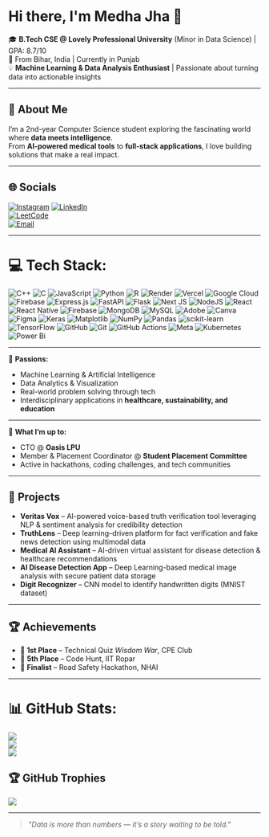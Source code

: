 # Hi there, I'm Medha Jha 👋  

🎓 **B.Tech CSE @ Lovely Professional University** (Minor in Data Science) | GPA: 8.7/10  
📍 From Bihar, India | Currently in Punjab  
💡 **Machine Learning & Data Analysis Enthusiast** | Passionate about turning data into actionable insights  

---

## 🌟 About Me  
I’m a 2nd-year Computer Science student exploring the fascinating world where **data meets intelligence**.  
From **AI-powered medical tools** to **full-stack applications**, I love building solutions that make a real impact.  

---

## 🌐 Socials  
[![Instagram](https://img.shields.io/badge/Instagram-%23E4405F.svg?logo=Instagram&logoColor=white)](https://www.instagram.com/medha_jha08/) 
[![LinkedIn](https://img.shields.io/badge/LinkedIn-%230077B5.svg?logo=linkedin&logoColor=white)](https://www.linkedin.com/in/medha-jha810/)  
[![LeetCode](https://img.shields.io/badge/LeetCode-FFA116?style=for-the-badge&logo=leetcode&logoColor=white)](https://leetcode.com/u/Medhajha810/)  
[![Email](https://img.shields.io/badge/Email-D14836?logo=gmail&logoColor=white)](mailto:medhajha810@gmail.com)  

----

# 💻 Tech Stack:
![C++](https://img.shields.io/badge/c++-%2300599C.svg?style=for-the-badge&logo=c%2B%2B&logoColor=white) ![C](https://img.shields.io/badge/c-%2300599C.svg?style=for-the-badge&logo=c&logoColor=white) ![JavaScript](https://img.shields.io/badge/javascript-%23323330.svg?style=for-the-badge&logo=javascript&logoColor=%23F7DF1E) ![Python](https://img.shields.io/badge/python-3670A0?style=for-the-badge&logo=python&logoColor=ffdd54) ![R](https://img.shields.io/badge/r-%23276DC3.svg?style=for-the-badge&logo=r&logoColor=white) ![Render](https://img.shields.io/badge/Render-%46E3B7.svg?style=for-the-badge&logo=render&logoColor=white) ![Vercel](https://img.shields.io/badge/vercel-%23000000.svg?style=for-the-badge&logo=vercel&logoColor=white) ![Google Cloud](https://img.shields.io/badge/GoogleCloud-%234285F4.svg?style=for-the-badge&logo=google-cloud&logoColor=white) ![Firebase](https://img.shields.io/badge/firebase-%23039BE5.svg?style=for-the-badge&logo=firebase) ![Express.js](https://img.shields.io/badge/express.js-%23404d59.svg?style=for-the-badge&logo=express&logoColor=%2361DAFB) ![FastAPI](https://img.shields.io/badge/FastAPI-005571?style=for-the-badge&logo=fastapi) ![Flask](https://img.shields.io/badge/flask-%23000.svg?style=for-the-badge&logo=flask&logoColor=white) ![Next JS](https://img.shields.io/badge/Next-black?style=for-the-badge&logo=next.js&logoColor=white) ![NodeJS](https://img.shields.io/badge/node.js-6DA55F?style=for-the-badge&logo=node.js&logoColor=white) ![React](https://img.shields.io/badge/react-%2320232a.svg?style=for-the-badge&logo=react&logoColor=%2361DAFB) ![React Native](https://img.shields.io/badge/react_native-%2320232a.svg?style=for-the-badge&logo=react&logoColor=%2361DAFB) ![Firebase](https://img.shields.io/badge/firebase-a08021?style=for-the-badge&logo=firebase&logoColor=ffcd34) ![MongoDB](https://img.shields.io/badge/MongoDB-%234ea94b.svg?style=for-the-badge&logo=mongodb&logoColor=white) ![MySQL](https://img.shields.io/badge/mysql-4479A1.svg?style=for-the-badge&logo=mysql&logoColor=white) ![Adobe](https://img.shields.io/badge/adobe-%23FF0000.svg?style=for-the-badge&logo=adobe&logoColor=white) ![Canva](https://img.shields.io/badge/Canva-%2300C4CC.svg?style=for-the-badge&logo=Canva&logoColor=white) ![Figma](https://img.shields.io/badge/figma-%23F24E1E.svg?style=for-the-badge&logo=figma&logoColor=white) ![Keras](https://img.shields.io/badge/Keras-%23D00000.svg?style=for-the-badge&logo=Keras&logoColor=white) ![Matplotlib](https://img.shields.io/badge/Matplotlib-%23ffffff.svg?style=for-the-badge&logo=Matplotlib&logoColor=black) ![NumPy](https://img.shields.io/badge/numpy-%23013243.svg?style=for-the-badge&logo=numpy&logoColor=white) ![Pandas](https://img.shields.io/badge/pandas-%23150458.svg?style=for-the-badge&logo=pandas&logoColor=white) ![scikit-learn](https://img.shields.io/badge/scikit--learn-%23F7931E.svg?style=for-the-badge&logo=scikit-learn&logoColor=white) ![TensorFlow](https://img.shields.io/badge/TensorFlow-%23FF6F00.svg?style=for-the-badge&logo=TensorFlow&logoColor=white) ![GitHub](https://img.shields.io/badge/github-%23121011.svg?style=for-the-badge&logo=github&logoColor=white) ![Git](https://img.shields.io/badge/git-%23F05033.svg?style=for-the-badge&logo=git&logoColor=white) ![GitHub Actions](https://img.shields.io/badge/github%20actions-%232671E5.svg?style=for-the-badge&logo=githubactions&logoColor=white) ![Meta](https://img.shields.io/badge/Meta-%230467DF.svg?style=for-the-badge&logo=Meta&logoColor=white) ![Kubernetes](https://img.shields.io/badge/kubernetes-%23326ce5.svg?style=for-the-badge&logo=kubernetes&logoColor=white) ![Power Bi](https://img.shields.io/badge/power_bi-F2C811?style=for-the-badge&logo=powerbi&logoColor=black)

---

🔹 **Passions:**  
- Machine Learning & Artificial Intelligence  
- Data Analytics & Visualization  
- Real-world problem solving through tech  
- Interdisciplinary applications in **healthcare, sustainability, and education**

---

🔹 **What I’m up to:**  
- CTO @ **Oasis LPU**  
- Member & Placement Coordinator @ **Student Placement Committee**  
- Active in hackathons, coding challenges, and tech communities  

---

## 🚀 Projects  
- **Veritas Vox** – AI-powered voice-based truth verification tool leveraging NLP & sentiment analysis for credibility detection  
- **TruthLens** – Deep learning–driven platform for fact verification and fake news detection using multimodal data  
- **Medical AI Assistant** – AI-driven virtual assistant for disease detection & healthcare recommendations  
- **AI Disease Detection App** – Deep Learning-based medical image analysis with secure patient data storage  
- **Digit Recognizer** – CNN model to identify handwritten digits (MNIST dataset)  

---

## 🏆 Achievements  
- 🥇 **1st Place** – Technical Quiz *Wisdom War*, CPE Club  
- 🏅 **5th Place** – Code Hunt, IIT Ropar  
- 🎯 **Finalist** – Road Safety Hackathon, NHAI

---


# 📊 GitHub Stats:
![](https://github-readme-stats.vercel.app/api?username=medhajha810&theme=cobalt&hide_border=false&include_all_commits=false&count_private=false)<br/>
![](https://nirzak-streak-stats.vercel.app/?user=medhajha810&theme=cobalt&hide_border=false)<br/>
![](https://github-readme-stats.vercel.app/api/top-langs/?username=medhajha810&theme=cobalt&hide_border=false&include_all_commits=false&count_private=false&layout=compact)

## 🏆 GitHub Trophies
![](https://github-profile-trophy.vercel.app/?username=medhajha810&theme=radical&no-frame=false&no-bg=true&margin-w=4)

---

> _"Data is more than numbers — it’s a story waiting to be told."_
